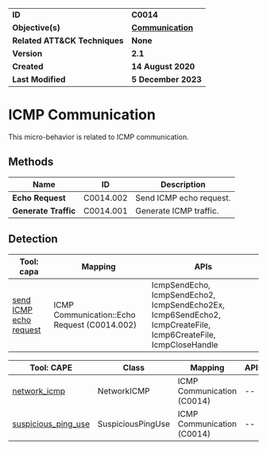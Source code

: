 <table>
<tr>
<td><b>ID</b></td>
<td><b>C0014</b></td>
</tr>
<tr>
<td><b>Objective(s)</b></td>
<td><b><a href="../communication">Communication</a></b></td>
</tr>
<tr>
<td><b>Related ATT&CK Techniques</b></td>
<td><b>None</b></td>
</tr>
<tr>
<td><b>Version</b></td>
<td><b>2.1</b></td>
</tr>
<tr>
<td><b>Created</b></td>
<td><b>14 August 2020</b></td>
</tr>
<tr>
<td><b>Last Modified</b></td>
<td><b>5 December 2023</b></td>
</tr>
</table>


# ICMP Communication

This micro-behavior is related to ICMP communication. 

## Methods

|Name|ID|Description|
|---|---|---|
|**Echo Request**|C0014.002|Send ICMP echo request.|
|**Generate Traffic**|C0014.001|Generate ICMP traffic.|

## Detection

|Tool: capa|Mapping|APIs|
|---|---|---|
|[send ICMP echo request](https://github.com/mandiant/capa-rules/blob/master/communication/icmp/send-icmp-echo-request.yml)|ICMP Communication::Echo Request (C0014.002)|IcmpSendEcho, IcmpSendEcho2, IcmpSendEcho2Ex, Icmp6SendEcho2, IcmpCreateFile, Icmp6CreateFile, IcmpCloseHandle|

|Tool: CAPE|Class|Mapping|APIs|
|---|---|---|---|
|[network_icmp](https://github.com/CAPESandbox/community/blob/master/modules/signatures/all/network_icmp.py)|NetworkICMP|ICMP Communication (C0014)|--|
|[suspicious_ping_use](https://github.com/CAPESandbox/community/blob/master/modules/signatures/windows/windows_utilities.py)|SuspiciousPingUse|ICMP Communication (C0014)|--|
